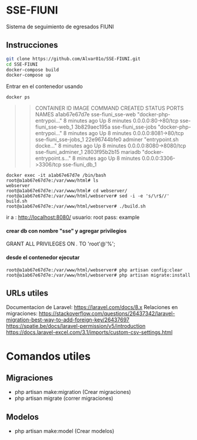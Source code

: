 # SSE-FIUNI

Sistema de seguimiento de egresados FIUNI

## Instrucciones

```sh
git clone https://github.com/Alvar01o/SSE-FIUNI.git
cd SSE-FIUNI
docker-compose build
docker-compose up
```

Entrar en el contenedor usando

```
docker ps
```

>> CONTAINER ID   IMAGE                COMMAND                  CREATED         STATUS         PORTS                    NAMES
>> a1ab67e67d7e   sse-fiuni_sse-web    "docker-php-entrypoi…"   8 minutes ago   Up 8 minutes   0.0.0.0:80->80/tcp       sse-fiuni_sse-web_1
>> 3b829aec195a   sse-fiuni_sse-jobs   "docker-php-entrypoi…"   8 minutes ago   Up 8 minutes   0.0.0.0:8081->80/tcp     sse-fiuni_sse-jobs_1
>> 22e96744bfe0   adminer              "entrypoint.sh docke…"   8 minutes ago   Up 8 minutes   0.0.0.0:8080->8080/tcp   sse-fiuni_adminer_1
>> 2803f95b2b15   mariadb              "docker-entrypoint.s…"   8 minutes ago   Up 8 minutes   0.0.0.0:3306->3306/tcp   sse-fiuni_db_1

```
docker exec -it a1ab67e67d7e /bin/bash 
root@a1ab67e67d7e:/var/www/html# ls 
webserver
root@a1ab67e67d7e:/var/www/html# cd webserver/
root@a1ab67e67d7e:/var/www/html/webserver# sed -i -e 's/\r$//' build.sh
root@a1ab67e67d7e:/var/www/html/webserver# ./build.sh
```

ir a : <http://localhost:8080/>
usuario: root
pass: example

#### crear db con nombre "sse" y agregar privilegios

GRANT ALL PRIVILEGES ON *.* TO 'root'@'%';

#### desde el contenedor ejecutar

```
root@a1ab67e67d7e:/var/www/html/webserver# php artisan config:clear
root@a1ab67e67d7e:/var/www/html/webserver# php artisan migrate:install
```

## URLs utiles

Documentacion de Laravel: <https://laravel.com/docs/8.x>
Relaciones en migraciones: <https://stackoverflow.com/questions/26437342/laravel-migration-best-way-to-add-foreign-key/26437697>
<https://spatie.be/docs/laravel-permission/v5/introduction>
<https://docs.laravel-excel.com/3.1/imports/custom-csv-settings.html>

# Comandos utiles

## Migraciones

- php artisan make:migration <migrationName> (Crear migraciones)
- php artisan migrate (correr migraciones)

## Modelos

- php artisan make:model <ModelName> (Crear modelos)
